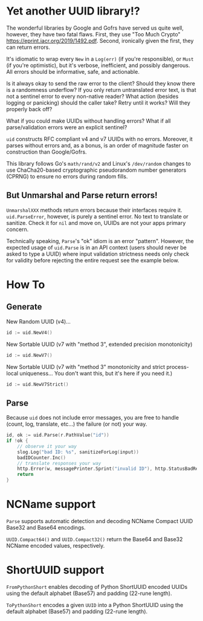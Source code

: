 # Yet another UUID library!?

The wonderful libraries by Google and Gofrs have served us quite well, however, they have two fatal flaws. First, they
use "Too Much Crypto" https://eprint.iacr.org/2019/1492.pdf. Second, ironically given the first, they can return errors.

It's idiomatic to wrap every `New` in a  `Log(err)` (if you're responsible), or `Must` (if you're optimistic), but it's
verbose, inefficient, and possibly dangerous. All errors should be informative, safe, and actionable.

Is it always okay to send the raw error to the client? Should they know there is a randomness underflow? If you only
return untranslated error text, is that not a sentinel error to every non-native reader? What action (besides logging
or panicking) should the caller take? Retry until it works? Will they properly back off?

What if you could make UUIDs without handling errors? What if all parse/validation errors were an explicit sentinel?

`uid` constructs RFC compliant v4 and v7 UUIDs with no errors. Moreover, it parses without errors and, as a bonus, is an
order of magnitude faster on construction than Google/Gofrs.

This library follows Go's `math/rand/v2` and Linux's `/dev/random` changes to use ChaCha20-based cryptographic
pseudorandom number generators (CPRNG) to ensure no errors during random fills.

## But Unmarshal and Parse return errors!

`UnmarshalXXX` methods return errors because their interfaces require it. `uid.ParseError`, however, is purely a
sentinel error. No text to translate or sanitize. Check it for `nil` and move on, UUIDs are not your apps primary
concern.

Technically speaking, `Parse`'s "ok" idiom is an error "pattern". However, the expected usage of `uid.Parse` is
in an API context (users should never be asked to type a UUID) where input validation strictness needs only check for
validity before rejecting the entire request see the example below.

# How To

## Generate

New Random UUID (v4)...
```go
id := uid.NewV4()
```

New Sortable UUID (v7 with "method 3", extended precision monotonicity)
```go
id := uid.NewV7()
```

New Sortable UUID (v7 with "method 3" monotonicity and strict process-local uniqueness... You don't want this, but it's
here if you need it.)
```go
id := uid.NewV7Strict()
```

## Parse

Because `uid` does not include error messages, you are free to handle (count, log, translate, etc...) the failure (or
not) your way.

```go
id, ok := uid.Parse(r.PathValue("id"))
if !ok {
    // observe it your way
    slog.Log("bad ID: %s", sanitizeForLog(input))
    badIDCounter.Inc()
    // translate responses your way
    http.Error(w, messagePrinter.Sprint("invalid ID"), http.StatusBadRequest)
    return
}
```

# NCName support

`Parse` supports automatic detection and decoding NCName Compact UUID Base32 and Base64 encodings.

`UUID.Compact64()` and `UUID.Compact32()` return the Base64 and Base32 NCName encoded values, respectively.

# ShortUUID support

`FromPythonShort` enables decoding of Python ShortUUID encoded UUIDs using the default alphabet (Base57) and padding
(22-rune length).

`ToPythonShort` encodes a given `UUID` into a Python ShortUUID using the default alphabet (Base57) and padding
(22-rune length).

